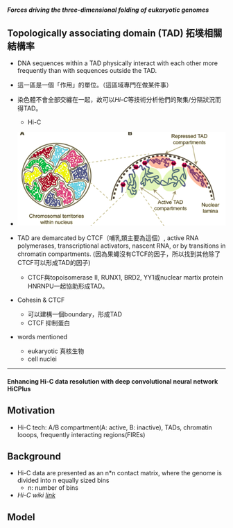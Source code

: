 ##### Forces driving the three-dimensional folding of eukaryotic genomes

## Topologically associating domain (TAD) 拓墣相關結構率
- DNA sequences within a TAD physically interact with each other more frequently than with sequences outside the TAD.
- 這一區是一個「作用」的單位。（這區域專門在做某件事）
- 染色體不會全部交纏在一起，故可以*Hi-C*等技術分析他們的聚集/分隔狀況而得TAD。
	- Hi-C
- ![alt text](image/TAD-1.png)
- TAD are demarcated by CTCF（哺乳類主要為這個）, active RNA polymerases, transcriptional activators, nascent RNA, or by transitions in chromatin compartments. (因為果蠅沒有CTCF的因子，所以找到其他除了CTCF可以形成TAD的因子)
	- CTCF與topoisomerase II,  RUNX1, BRD2, YY1或nuclear martix protein HNRNPU一起協助形成TAD。
- Cohesin & CTCF
	- 可以建構一個boundary，形成TAD
	- CTCF 抑制蛋白

- words mentioned
	- eukaryotic 真核生物
	- cell nuclei


----
#### Enhancing Hi-C data resolution with deep convolutional neural network HiCPlus

## Motivation
- Hi-C tech: A/B compartment(A: active, B: inactive), TADs, chromatin looops, frequently interacting regions(FIREs)

## Background
- Hi-C data are presented as an n\*n contact matrix, where the genome is divided into n equally sized bins
	- n: number of bins
- *Hi-C wiki [link](https://zh.wikipedia.org/wiki/染色体构象捕获#实验方法)*

## Model


